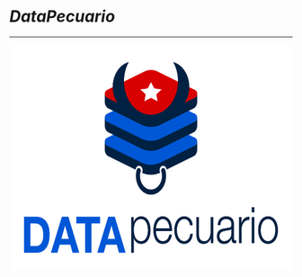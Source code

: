 # <l style= "text-align: center">*DataPecuario*</l>

---

<div style="text-align: center">
<img src="https://github.com/LFrench03/DataPecuario/blob/main/brand/PNG/Identificador%20principal.png" alt="img" width="500px" height="400px"/>
</div>

